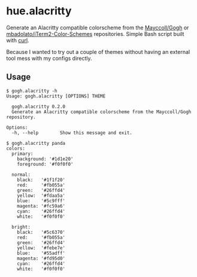 # hue.alacritty

Generate an Alacritty compatible colorscheme from the
[Mayccoll/Gogh](https://github.com/Mayccoll/Gogh)
or [mbadolato/iTerm2-Color-Schemes](https://github.com/mbadolato/iTerm2-Color-Schemes)
repositories.
Simple Bash script built with [curl](https://curl.haxx.se/).

Because I wanted to try out a couple of themes without having an
external tool mess with my configs directly.

## Usage

```console
$ gogh.alacritty -h
Usage: gogh.alacritty [OPTIONS] THEME

  gogh.alacritty 0.2.0
  Generate an Alacritty compatible colorscheme from the Mayccoll/Gogh repository.

Options:
  -h, --help        Show this message and exit.

$ gogh.alacritty panda
colors:
  primary:
    background: '#1d1e20'
    foreground: '#f0f0f0'

  normal:
    black:   '#1f1f20'
    red:     '#fb055a'
    green:   '#26ffd4'
    yellow:  '#fdaa5a'
    blue:    '#5c9fff'
    magenta: '#fc59a6'
    cyan:    '#26ffd4'
    white:   '#f0f0f0'

  bright:
    black:   '#5c6370'
    red:     '#fb055a'
    green:   '#26ffd4'
    yellow:  '#febe7e'
    blue:    '#55adff'
    magenta: '#fd95d0'
    cyan:    '#26ffd4'
    white:   '#f0f0f0'
```
